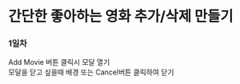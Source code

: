 
간단한 좋아하는 영화 추가/삭제 만들기   
===
### 1일차   
Add Movie 버튼 클릭시 모달 열기   
모달을 닫고 싶을때 배경 또는 Cancel버튼 클릭하여 닫기
